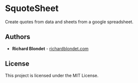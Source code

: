 # SquoteSheet

Create quotes from data and sheets from a google spreadsheet.

## Authors

* **Richard Blondet** - [richardblondet.com](http://richardblondet.com/)

## License

This project is licensed under the MIT License.
